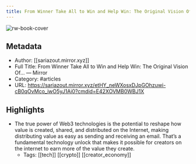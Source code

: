 ```yaml
---
title: From Winner Take All to Win and Help Win: The Original Vision Of… — Mirror
---
```

![rw-book-cover](https://readwise-assets.s3.amazonaws.com/static/images/article3.5c705a01b476.png)

## Metadata
- Author: [[sariazout.mirror.xyz]]
- Full Title: From Winner Take All to Win and Help Win: The Original Vision Of… — Mirror
- Category: #articles
- URL: https://sariazout.mirror.xyz/etHY_neWXosxDJpGOhzuwi-cB0qOvMco_iwO5yJ1Ai0?cmdid=E42XOVMB0WBJ1X

## Highlights
- The true power of Web3 technologies is the potential to reshape how value is created, shared, and distributed on the Internet, making distributing value as easy as sending and receiving an email. That’s a fundamental technology unlock that makes it possible for creators on the internet to earn more of the value they create.
    - Tags: [[tech]] [[crypto]] [[creator_economy]] 
